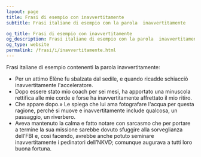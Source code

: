 ```yaml
---
layout: page
title: Frasi di esempio con inavvertitamente 
subtitle: Frasi italiane di esempio con la parola  inavvertitamente

og_title: Frasi di esempio con inavvertitamente 
og_description: Frasi italiane di esempio con la parola  inavvertitamente
og_type: website
permalink: /frasi/i/inavvertitamente.html
---
```


Frasi italiane di esempio contenenti la parola inavvertitamente:


- Per un attimo Elène fu sbalzata dal sedile, e quando ricadde schiacciò inavvertitamente l'acceleratore.
- Dopo essere stato mio coach per sei mesi, ha apportato una minuscola rettifica alle mie corde e forse ha inavvertitamente affrettato il mio ritiro.
- Che appare dopo.» Le spiega che lui ama fotografare l'acqua per questa ragione, perché si muove e inavvertitamente include qualcosa, un passaggio, un riverbero.
- Aveva mantenuto la calma e fatto notare con sarcasmo che per portare a termine la sua missione sarebbe dovuto sfuggire alla sorveglianza dell’FBI e, così facendo, avrebbe anche potuto seminare inavvertitamente i pedinatori dell’NKVD; comunque augurava a tutti loro buona fortuna.
